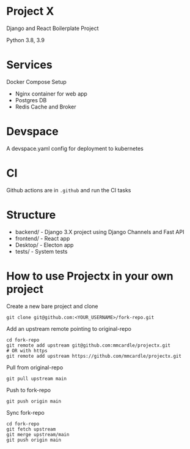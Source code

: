 # Project X

Django and React Boilerplate Project

Python 3.8, 3.9
# Services

Docker Compose Setup

* Nginx container for web app
* Postgres DB
* Redis Cache and Broker

# Devspace

A devspace.yaml config for deployment to kubernetes

# CI

Github actions are in `.github` and run the CI tasks

# Structure

* backend/ - Django 3.X project using Django Channels and Fast API
* frontend/ - React app
* Desktop/ - Electon app
* tests/ - System tests

# How to use Projectx in your own project

Create a new bare project and clone

    git clone git@github.com:<YOUR_USERNAME>/fork-repo.git

Add an upstream remote pointing to original-repo
    
    cd fork-repo
    git remote add upstream git@github.com:mmcardle/projectx.git
    # OR with https
    git remote add upstream https://github.com/mmcardle/projectx.git

Pull from original-repo
    
    git pull upstream main

Push to fork-repo

    git push origin main

Sync fork-repo
    
    cd fork-repo
    git fetch upstream
    git merge upstream/main
    git push origin main
